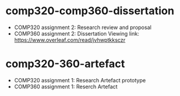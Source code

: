 # comp320-comp360-dissertation
* COMP320 assignment 2: Research review and proposal
* COMP360 assignment 2: Dissertation
Viewing link: https://www.overleaf.com/read/jvhwptkksczr

# comp320-360-artefact
* COMP320 assignment 1: Research Artefact prototype
* COMP360 assignment 1: Reserch Artefact
